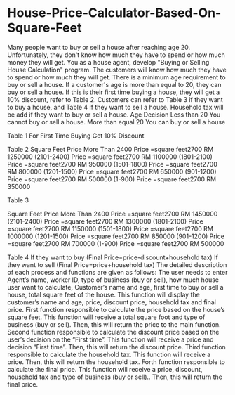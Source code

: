 # House-Price-Calculator-Based-On-Square-Feet

Many people want to buy or sell a house after reaching age 20. Unfortunately, they don't know how much they have to spend or how much money they will get. You as a house agent, develop "Buying or Selling House Calculation" program. The customers will know how much they have to spend or how much they will get. There is a minimum age requirement to buy or sell a house. If a customer's age is more than equal to 20, they can buy or sell a house. If this is their first time buying a house, they will get a 10% discount, refer to Table 2. Customers can refer to Table 3 if they want to buy a house, and Table 4 if they want to sell a house. Household tax will be add if they want to buy or sell a house.
Age
Decision
Less than 20
You cannot buy or sell a house.
More than equal 20
You can buy or sell a house

Table 1
For First Time Buying
Get 10% Discount

Table 2
Square Feet
			Price
More Than 2400 
Price =square feet2700 RM 1250000
(2101-2400)
Price =square feet2700 RM 1100000
(1801-2100)
Price =square feet2700 RM 950000
(1501-1800)
Price =square feet2700 RM 800000
(1201-1500)
Price =square feet2700 RM 650000
(901-1200)
Price =square feet2700 RM 500000
(1-900)
Price =square feet2700 RM 350000

Table 3


Square Feet
			Price
More Than 2400 
Price =square feet2700 RM 1450000
(2101-2400)
Price =square feet2700 RM 1300000
(1801-2100)
Price =square feet2700 RM 1150000
(1501-1800)
Price =square feet2700 RM 1000000
(1201-1500)
Price =square feet2700 RM 850000
(901-1200)
Price =square feet2700 RM 700000
(1-900)
Price =square feet2700 RM 500000

Table 4
If they want to buy	(Final Price=price-discount+household tax)
If they want to sell	(Final Price=price+household tax)
The detailed description of each process and functions are given as follows:
The user needs to enter Agent’s name, worker ID, type of business (buy or sell), how much house user want to calculate, Customer’s name and age, first time to buy or sell a house, total square feet of the house. This function will display the customer’s name and age, price, discount price, household tax and final price.
First function responsible to calculate the price based on the house’s square feet. This function will receive a total square foot and type of business (buy or sell). Then, this will return the price to the main function.
Second function responsible to calculate the discount price based on the user’s decision on the “First time”. This function will receive a price and decision “First time”. Then, this will return the discount price.
Third function responsible to calculate the household tax. This function will receive a price. Then, this will return the household tax.
Forth function responsible to calculate the final price. This function will receive a price, discount, household tax and type of business (buy or sell).. Then, this will return the final price.

